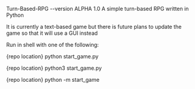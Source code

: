 Turn-Based-RPG --version ALPHA 1.0
A simple turn-based RPG written in Python

It is currently a text-based game but there is future plans to update the game so that it will use a GUI instead

Run in shell with one of the following:

{repo location} python start_game.py

{repo location} python3 start_game.py

{repo location} python -m start_game